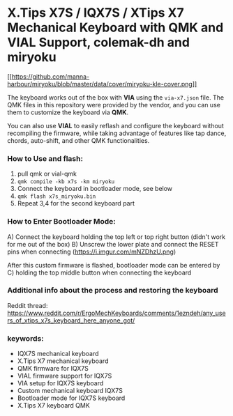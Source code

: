 # X.Tips X7S / IQX7S / XTips X7 Mechanical Keyboard with QMK and VIAL Support, colemak-dh and miryoku

[[https://github.com/manna-harbour/miryoku/blob/master/data/cover/miryoku-kle-cover.png]]

The keyboard works out of the box with **VIA** using the `via-x7.json` file. The QMK files in this repository were provided by the vendor, and you can use them to customize the keyboard via **QMK**.

You can also use **VIAL** to easily reflash and configure the keyboard without recompiling the firmware, while taking advantage of features like tap dance, chords, auto-shift, and other QMK functionalities.

### How to Use and flash:
1. pull qmk or vial-qmk
2. `qmk compile -kb x7s -km miryoku`
3. Connect the keyboard in bootloader mode, see below
4. `qmk flash x7s_miryoku.bin`
5. Repeat 3,4 for the second keyboard part

### How to Enter Bootloader Mode:
A) Connect the keyboard holding the top left or top right button (didn't work for me out of the box)
B) Unscrew the lower plate and connect the RESET pins when connecting (https://i.imgur.com/mNZDhzU.png)

After this custom firmware is flashed, bootloader mode can be entered by 
C) holding the top middle button when connecting the keyboard

### Additional info about the process and restoring the keyboard
Reddit thread: https://www.reddit.com/r/ErgoMechKeyboards/comments/1ezndeh/any_users_of_xtips_x7s_keyboard_here_anyone_got/

### keywords:
- IQX7S mechanical keyboard
- X.Tips X7 mechanical keyboard
- QMK firmware for IQX7S
- VIAL firmware support for IQX7S
- VIA setup for IQX7S keyboard
- Custom mechanical keyboard IQX7S
- Bootloader mode for IQX7S keyboard
- X.Tips X7 keyboard QMK
